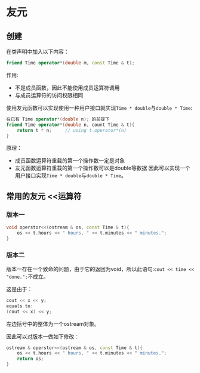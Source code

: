 # 友元

## 创建
在类声明中加入以下内容：
```C++
friend Time operator*(double m, const Time & t);
```
作用:
- 不是成员函数，因此不能使用成员运算符调用
- 与成员运算符的访问权限相同

使用友元函数可以实现使用一种用户接口就实现`Time * double`与`double * Time`:
```C++
在已有 Time operator*(double n); 的前提下
friend Time operator*(double n, count Time & t){
    return t * n;     // using t.operator*(n)
}
```

原理：
- 成员函数运算符重载的第一个操作数一定是对象
- 友元函数运算符重载的第一个操作数可以是double等数据
因此可以实现一个用户接口实现`Time * double`与`double * Time`。

## 常用的友元 <<运算符

### 版本一

```C++
void operstor<<(ostream & os, const Time & t){
    os << t.hours << " hours, " << t.minutes << " minutes.";
}
```

### 版本二

版本一存在一个致命的问题，由于它的返回为void，所以此语句:`cout << time << "done.";`不成立。

这是由于：
```C++
cout << x << y;
equals to:
(cout << x) << y;
```
左边括号中的整体为一个ostream对象。

因此可以对版本一做如下修改：
```C++
ostream & operstor<<(ostream & os, const Time & t){
    os << t.hours << " hours, " << t.minutes << " minutes.";
    return os;
}
```


